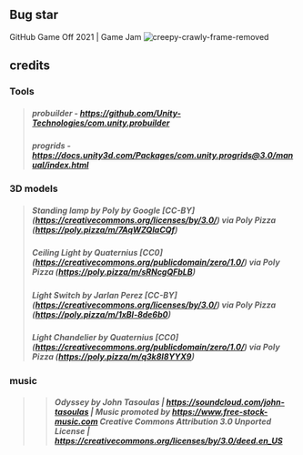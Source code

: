## Bug star
GitHub Game Off 2021 | Game Jam
![creepy-crawly-frame-removed](https://user-images.githubusercontent.com/61319844/140776802-3dcca159-8bed-437e-838b-c3a37b34fb89.gif)

## credits

### Tools
>##### probuilder - https://github.com/Unity-Technologies/com.unity.probuilder  
>##### progrids - https://docs.unity3d.com/Packages/com.unity.progrids@3.0/manual/index.html

### 3D models
>##### Standing lamp by Poly by Google [CC-BY] (https://creativecommons.org/licenses/by/3.0/) via Poly Pizza (https://poly.pizza/m/7AqWZQIaCQf) 
>##### Ceiling Light by Quaternius [CC0] (https://creativecommons.org/publicdomain/zero/1.0/) via Poly Pizza (https://poly.pizza/m/sRNcgQFbLB) 
>##### Light Switch by Jarlan Perez [CC-BY] (https://creativecommons.org/licenses/by/3.0/) via Poly Pizza (https://poly.pizza/m/1xBl-8de6b0)
>##### Light Chandelier by Quaternius [CC0] (https://creativecommons.org/publicdomain/zero/1.0/) via Poly Pizza (https://poly.pizza/m/q3k8I8YYX9)

### music
>>##### Odyssey by John Tasoulas | https://soundcloud.com/john-tasoulas | Music promoted by https://www.free-stock-music.com Creative Commons Attribution 3.0 Unported License | https://creativecommons.org/licenses/by/3.0/deed.en_US
